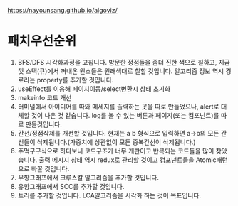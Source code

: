 https://nayounsang.github.io/algoviz/

# 패치우선순위

1. BFS/DFS 시각화과정을 고칩니다. 방문한 정점들을 좀더 진한 색으로 칠하고, 지금껏 스택(큐)에서 꺼내온 원소들은 원래색대로 칠할 것입니다. 알고리즘 정보 역시 경로라는 property를 추가할 것입니다.
2.  useEffect를 이용해 페이지이동/select변환시 상태 초기화
3.  makeinfo 코드 개선
4.  터미널에서 아이디어를 따와 메세지를 출력하는 곳을 따로 만들었으나, alert로 대체할 것이 나은 것 같습니다. log를 볼 수 있는 버튼과 페이지(또는 컴포넌트)를 따로 만들것입니다.
5. 간선/정점삭제를 개선할 것입니다. 현재는 a b 형식으로 입력하면 a->b의 모든 간선들이 삭제됩니다.(가중치에 상관없이 모든 중복간선이 삭제됩니다.)
6. 주먹구구식으로 하다보니 코드구조가 너무 개판이고 반복되는 코드들을 많이 찾았습니다. 출력 메시지 상태 역시 redux로 관리할 것이고 컴포넌트들을 Atomic패턴으로 바꿀 것입니다.
7. 무향그래프에서 크루스칼 알고리즘을 추가할 것입니다.
8. 유향그래프에서 SCC를 추가할 것입니다.
9. 트리를 추가할 것입니다. LCA알고리즘을 시각화 하는 것이 목표입니다.


